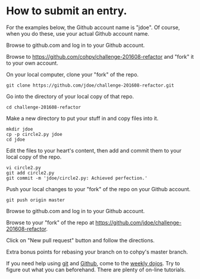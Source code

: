 # How to submit an entry.

For the examples below, the Github account name is "jdoe".
Of course, when you do these, use your actual Github account name.

Browse to github.com and log in to your Github account.

Browse to https://github.com/cohpy/challenge-201608-refactor
and "fork" it to your own account.

On your local computer, clone your "fork" of the repo.

    git clone https://github.com/jdoe/challenge-201608-refactor.git

Go into the directory of your local copy of that repo.

    cd challenge-201608-refactor

Make a new directory to put your stuff in and copy files into it.

    mkdir jdoe
    cp -p circle2.py jdoe
    cd jdoe

Edit the files to your heart's content,
then add and commit them to your local copy of the repo.

    vi circle2.py
    git add circle2.py
    git commit -m 'jdoe/circle2.py: Achieved perfection.'

Push your local changes to your "fork" of the repo on your Github account.

    git push origin master

Browse to github.com and log in to your Github account.

Browse to your "fork" of the repo at
https://github.com/jdoe/challenge-201608-refactor.

Click on "New pull request" button and follow the directions.

Extra bonus points for rebasing your branch on to cohpy's master branch.

If you need help using
[git](https://en.wikipedia.org/wiki/Git_%28software%29) and
[Github](github.com), come to the
[weekly dojos](http://www.meetup.com/Central-Ohio-Python-Users-Group/).
Try to figure out what you can beforehand.
There are plenty of on-line tutorials.
